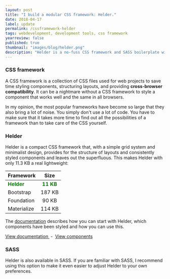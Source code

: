 ```yaml
---
layout: post
title: "I build a modular CSS framework: Helder."
date: 2018-04-17
label: update 
permalink: /cssframework-helder
tags: webdevelopment, development tools, css framework
yearreview: false
published: true
thumbnail: "images/blog/helder.png"
description: "Helder is a no-fuss CSS framework and SASS boilerplate with minimalist designed components such as forms, cards, and tables and ensures consistency between browsers."
---
```


### CSS framework
A CSS framework is a collection of CSS files used for web projects to save time styling components, structuring layouts, and providing **cross-browser compatibility**. It can be a nightmare without a CSS framework to style a component that works well and the same in all browsers.

In my opinion, the most popular frameworks have become so large that they also bring a lot of noise. You simply don't use a lot of code. You have to make sure that it takes more time to find out all the possibilities of a framework than to take care of the CSS yourself.

### Helder
Helder is a compact CSS framework that, with a simple grid system and minimalist design, provides for the structure of layouts and consistently styled components and leaves out the superfluous. This makes Helder with only 11.3 KB a real lightweight:

| Framework        | Size           | 
| ------------- |:-------------:| 
| <span style="color:green">**Helder**</span>| <span style="color:green">**11 KB**</span> | 
| Bootstrap| 187 KB     | 
| Foundation| 90 KB      | 
| Materialize| 114 KB      | 


The [documentation](https://www.jeffreyovermeer.com/helder-css-framework/) describes how you can start with Helder, which components have been styled and how you can use this.

<a class="" target="_BLANK" href="https://www.jeffreyovermeer.com/helder-css-framework/">View documentation
</a> &nbsp;-&nbsp; <a class="" target="_BLANK" href="https://www.jeffreyovermeer.com/helder-css-framework/testing-elements.html">View components</a>                                

<!--
<img src="/images/blog/sass.svg" alt="SASS" width="250">-->
### SASS
Helder is also available in SASS. If you are familiar with SASS, I recommend using this option to make it even easier to adjust Helder to your own preferences.